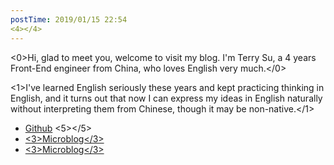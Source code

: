 ```yaml
---
postTime: 2019/01/15 22:54
<4></4>
---
```

<0>Hi, glad to meet you, welcome to visit my blog. I'm Terry Su, a 4 years Front-End engineer from China, who loves English very much.</0>

<1>I've learned English seriously these years and kept practicing thinking in English, and it turns out that now I can express my ideas in English naturally without interpreting them from Chinese, though it may be non-native.</1>



* [Github](https://github.com/Terry-Su)
<5></5>
* [<3>Microblog</3>](http://weibo.com/hidadasu)
* [<3>Microblog</3>](theterrysu@163.com)